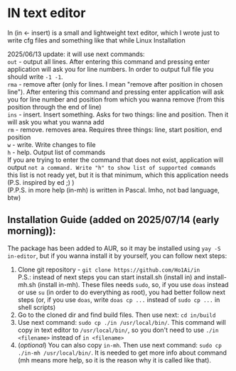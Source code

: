 # IN text editor
In (in <- insert) is a small and lightweight text editor, which I wrote just to write cfg files and something like that while Linux Installation

2025/06/13 update: it will use next commands:  
`out` - output all lines. After entering this command and pressing enter application will ask you for line numbers. In order to output full file you should write `-1 -1`.  
`rma` - remove after (only for lines. I mean "remove after position in chosen line"). After entering this command and pressing enter application will ask you for line number and position from which you wanna remove (from this position through the end of line)  
`ins` - insert. Insert something. Asks for two things: line and position. Then it will ask you what you wanna add  
`rm` - remove. removes area. Requires three things: line, start position, end position  
`w` - write. Write changes to file  
`h` - help. Output list of commands  
If you are trying to enter the command that does not exist, application will output `not a command. Write "h" to show list of supported commands`  
this list is not ready yet, but it is that minimum, which this application needs  
(P.S. inspired by ed ;) )  
(P.P.S. in more help (in-mh) is written in Pascal. Imho, not bad language, btw)  

## Installation Guide (added on 2025/07/14 (early morning)):  
The package has been added to AUR, so it may be installed using `yay -S in-editor`, but if you wanna install it by yourself, you can follow next steps:  
1. Clone git repository - `git clone https://github.com/Ho1Ai/in`  
P.S.: instead of next steps you can start install.sh (install in) and install-mh.sh (install in-mh). These files needs `sudo`, so, if you use `doas` instead or use `su` (in order to do everything as root), you had better follow next steps (or, if you use `doas`, write `doas cp ...` instead of `sudo cp ...` in shell scripts)
2. Go to the cloned dir and find build files. Then use next: `cd in/build`  
3. Use next command: `sudo cp ./in /usr/local/bin/`. This command will copy in text editor to `/usr/local/bin/`, so you don't need to use `./in <filename>` instead of `in <filename>`
4. (*optional*) You can also copy `in-mh`. Then use next command: `sudo cp ./in-mh /usr/local/bin/`. It is needed to get more info about command (mh means more help, so it is the reason why it is called like that).

